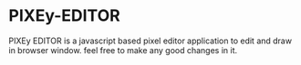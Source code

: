 # PIXEy-EDITOR
PIXEy EDITOR is a javascript based pixel editor application to edit and draw in browser window. feel free to make any good changes in it.
